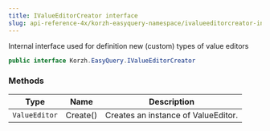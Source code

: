 ```yaml
---
title: IValueEditorCreator interface
slug: api-reference-4x/korzh-easyquery-namespace/ivalueeditorcreator-interface
---
```



Internal interface used for definition new (custom) types of value editors
```csharp
public interface Korzh.EasyQuery.IValueEditorCreator

```

### Methods

| Type | Name | Description | 
| --- | --- | --- | 
| `ValueEditor` | Create() | Creates an instance of ValueEditor. |